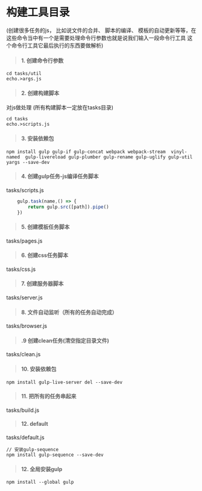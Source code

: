 # 构建工具目录
 (创建很多任务的js， 比如说文件的合并、 脚本的编译、 模板的自动更新等等，在这些命令当中有一个是需要处理命令行参数也就是说我们输入一段命令行工具 这个命令行工具它最后执行的东西要做解析)

> #### 1. 创建命令行参数

    cd tasks/util
    echo.>args.js

> #### 2. 创建构建脚本
对js做处理 (所有构建脚本一定放在tasks目录)

    cd tasks
    echo.>scripts.js

> #### 3. 安装依赖包

    npm install gulp gulp-if gulp-concat webpack webpack-stream  vinyl-named  gulp-livereload gulp-plumber gulp-rename gulp-uglify gulp-util yargs --save-dev

> #### 4. 创建gulp任务-js编译任务脚本
tasks/scripts.js

```js
    gulp.task(name,() => {
        return gulp.src([path]).pipe()
    })
```

> #### 5. 创建模板任务脚本
tasks/pages.js

> #### 6. 创建css任务脚本
tasks/css.js

> #### 7. 创建服务器脚本
tasks/server.js

> #### 8. 文件自动监听（所有的任务自动完成）
tasks/browser.js

> #### .9 创建clean任务(清空指定目录文件)
tasks/clean.js

> #### 10. 安装依赖包

    npm install gulp-live-server del --save-dev

> #### 11. 把所有的任务串起来
tasks/build.js

> #### 12. default
tasks/default.js

    // 安装gulp-sequence
    npm install gulp-sequence --save-dev

> #### 12. 全局安装gulp

    npm install --global gulp
